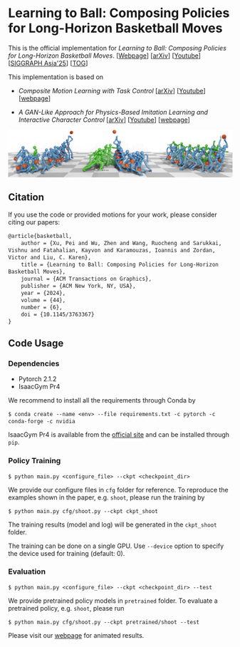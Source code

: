 # Learning to Ball: Composing Policies for Long-Horizon Basketball Moves

This is the official implementation for _*Learning to Ball: Composing Policies for Long-Horizon Basketball Moves*_. [[Webpage](https://pei-xu.github.io/basketball)] [[arXiv](http://arxiv.org/abs/2509.22442)] [[Youtube](https://www.youtube.com/2RBFIjjmR2I)] [[SIGGRAPH Asia'25](#)] [[TOG](#)]

This implementation is based on 

- _*Composite Motion Learning with Task Control*_ 
[[arXiv](https://arxiv.org/abs/2305.03286)]
[[Youtube](https://youtu.be/mcRAxwoTh3E)]
[[webpage](https://pei-xu.github.io/CompositeMotion)]

- _*A GAN-Like Approach for Physics-Based Imitation Learning and Interactive Character Control*_
[[arXiv](https://arxiv.org/abs/2105.10066)]
[[Youtube](https://www.youtube.com/watch?v=VHMyvDD3B_o)]
[[webpage](https://pei-xu.github.io/ICCGAN)]

![](doc/teaser.png)

## Citation
If you use the code or provided motions for your work, please consider citing our papers:

    @article{basketball,
        author = {Xu, Pei and Wu, Zhen and Wang, Ruocheng and Sarukkai, Vishnu and Fatahalian, Kayvon and Karamouzas, Ioannis and Zordan, Victor and Liu, C. Karen},
        title = {Learning to Ball: Composing Policies for Long-Horizon Basketball Moves},
        journal = {ACM Transactions on Graphics},
        publisher = {ACM New York, NY, USA},
        year = {2024},
        volume = {44},
        number = {6},
        doi = {10.1145/3763367}
    }

## Code Usage

### Dependencies
- Pytorch 2.1.2
- IsaacGym Pr4

We recommend to install all the requirements through Conda by

    $ conda create --name <env> --file requirements.txt -c pytorch -c conda-forge -c nvidia

IsaacGym Pr4 is available from the [official site](https://developer.nvidia.com/isaac-gym) and can be installed through `pip`.


### Policy Training

    $ python main.py <configure_file> --ckpt <checkpoint_dir>

We provide our configure files in `cfg` folder for reference. To reproduce the examples shown in the paper, e.g. `shoot`, please run the training by

    $ python main.py cfg/shoot.py --ckpt ckpt_shoot

The training results (model and log) will be generated in the `ckpt_shoot` folder.

The training can be done on a single GPU. Use `--device` option to specify the device used for training (default: 0).

### Evaluation

    $ python main.py <configure_file> --ckpt <checkpoint_dir> --test

We provide pretrained policy models in `pretrained` folder. To evaluate a pretrained policy, e.g. `shoot`, please run

    $ python main.py cfg/shoot.py --ckpt pretrained/shoot --test

Please visit our [webpage](https://pei-xu.github.io/basketball) for animated results.

